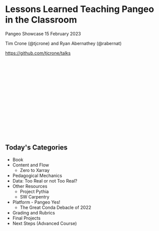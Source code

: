 # Lessons Learned Teaching Pangeo in the Classroom

Pangeo Showcase 15 February 2023

Tim Crone (@tjcrone) and Ryan Abernathey (@rabernat)

https://github.com/tjcrone/talks

<br/><br/><br/><br/><br/><br/><br/><br/><br/><br/><br/><br/>
<br/><br/>
## Today's Categories

 - Book
 - Content and Flow
   - Zero to Xarray
 - Pedagogical Mechanics
 - Data: Too Real or not Too Real?
 - Other Resources
   - Project Pythia
   - SW Carpentry
 - Platform - Pangeo Yes!
   - The Great Conda Debacle of 2022
 - Grading and Rubrics
 - Final Projects
 - Next Steps (Advanced Course)
